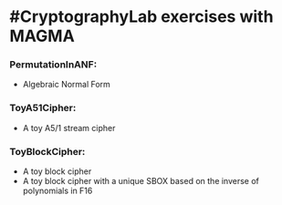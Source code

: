 #CryptographyLab exercises with MAGMA
============

### PermutationInANF:

* Algebraic Normal Form

### ToyA51Cipher:

* A toy A5/1 stream cipher

### ToyBlockCipher:

* A toy block cipher
* A toy block cipher with a unique SBOX based on the inverse of polynomials in F16

